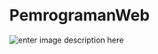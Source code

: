 # PemrogramanWeb
![enter image description here](https://i.ibb.co/S7RYdYn/Screenshot-2021-10-28-221728.png)
